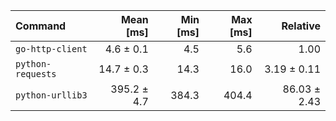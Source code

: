 | Command | Mean [ms] | Min [ms] | Max [ms] | Relative |
|:---|---:|---:|---:|---:|
| `go-http-client` | 4.6 ± 0.1 | 4.5 | 5.6 | 1.00 |
| `python-requests` | 14.7 ± 0.3 | 14.3 | 16.0 | 3.19 ± 0.11 |
| `python-urllib3` | 395.2 ± 4.7 | 384.3 | 404.4 | 86.03 ± 2.43 |
